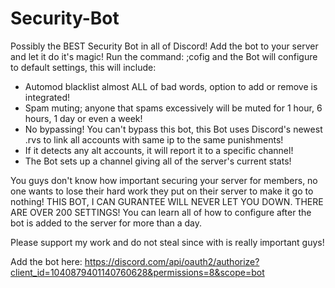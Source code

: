 # Security-Bot
Possibly the BEST Security Bot in all of Discord!
Add the bot to your server and let it do it's magic!
Run the command: ;cofig and the Bot will configure to default settings, this will include:
- Automod blacklist almost ALL of bad words, option to add or remove is integrated!
- Spam muting; anyone that spams excessively will be muted for 1 hour, 6 hours, 1 day or even a week!
- No bypassing! You can't bypass this bot, this Bot uses Discord's newest .rvs to link all accounts with same ip to the same punishments!
- If it detects any alt accounts, it will report it to a specific channel!
- The Bot sets up a channel giving all of the server's current stats!

You guys don't know how important securing your server for members, no one wants to lose their hard work they put on their server to make it go to nothing!
THIS BOT, I CAN GURANTEE WILL NEVER LET YOU DOWN.
THERE ARE OVER 200 SETTINGS! You can learn all of how to configure after the bot is added to the server for more than a day.

Please support my work and do not steal since with is really important guys!

Add the bot here: https://discord.com/api/oauth2/authorize?client_id=1040879401140760628&permissions=8&scope=bot
